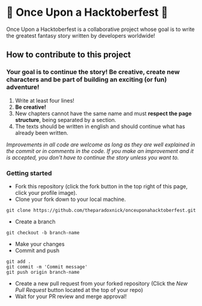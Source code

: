 # :jack_o_lantern: Once Upon a Hacktoberfest :evergreen_tree:
Once Upon a Hacktoberfest is a collaborative project whose goal is to write the greatest fantasy story written by developers worldwide!

## How to contribute to this project

### Your goal is to continue the story! Be creative, create new characters and be part of building an exciting (or fun) adventure!

1. Write at least four lines!
2. **Be creative!**
3. New chapters cannot have the same name and must **respect the page structure**, being separated by a section.
4. The texts should be written in english and should continue what has already been written.

_Improvements in all code are welcome as long as they are well explained in the commit or in comments in the code. If you make an improvement and it is accepted, you don't have to continue the story unless you want to._

### Getting started

* Fork this repository (click the fork button in the top right of this page, click your profile image).
* Clone your fork down to your local machine.

```
git clone https://github.com/theparadoxnick/onceuponahacktoberfest.git
```

* Create a branch

```
git checkout -b branch-name
```

* Make your changes
* Commit and push

```
git add .
git commit -m 'Commit message'
git push origin branch-name
```
* Create a new pull request from your forked repository (Click the _New Pull Request_ button located at the top of your repo)
* Wait for your PR review and merge approval!

